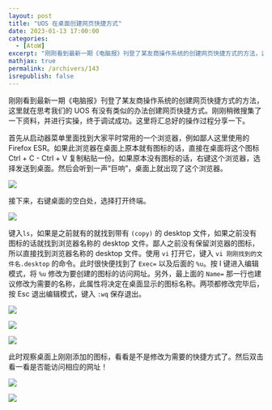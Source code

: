 ```yaml
---
layout: post
title: "UOS 在桌面创建网页快捷方式"
date: 2023-01-13 17:00:00
categories: 
  - [AtoW]
excerpt: "刚刚看到最新一期《电脑报》刊登了某友商操作系统的创建网页快捷方式的方法，这里就在思考我们的 UOS 有没有类似的办法创建网页快捷方式。刚刚稍微搜集了一下资料，并进行实操，终于调试成功。这里将汇总好的操作过程分享一下。"
mathjax: true
permalink: /archivers/143
isrepublish: false
---
```


刚刚看到最新一期《电脑报》刊登了某友商操作系统的创建网页快捷方式的方法，这里就在思考我们的 UOS 有没有类似的办法创建网页快捷方式。刚刚稍微搜集了一下资料，并进行实操，终于调试成功。这里将汇总好的操作过程分享一下。

首先从启动器菜单里面找到大家平时常用的一个浏览器，例如鄙人这里使用的 Firefox ESR。如果此浏览器在桌面上原本就有图标的话，直接在桌面将这个图标 Ctrl + C - Ctrl + V 复制粘贴一份。如果原本没有图标的话，右键这个浏览器，选择发送到桌面。然后会听到一声“巨响”，桌面上就出现了这个浏览器。

![](https://images.weserv.nl/?url=https://img-blog.csdnimg.cn/fad39855cb3749cba62ad527cee16f79.png)


接下来，右键桌面的空白处，选择打开终端。

![](https://images.weserv.nl/?url=https://img-blog.csdnimg.cn/2ccc6d56820b4d428c36368b92303b34.png)


键入```ls```，如果是之前就有的就找到带有 ```(copy)``` 的 desktop 文件，如果之前没有图标的话就找到浏览器名称的 desktop 文件。鄙人之前没有保留浏览器的图标，所以直接找到浏览器名称的 desktop 文件。使用 ```vi``` 打开它，键入 ```vi 刚刚找到的文件名.desktop``` 的命令。此时很快便找到了 ```Exec=``` 以及后面的 ```%u```。按 I 键进入编辑模式，将 ```%u``` 修改为要创建的图标的访问网址。另外，最上面的 ```Name=``` 那一行也建议修改为需要的名称，此属性将决定在桌面显示的图标名称。两项都修改完毕后，按 Esc 退出编辑模式，键入 ```:wq``` 保存退出。

![](https://images.weserv.nl/?url=https://img-blog.csdnimg.cn/180593b2f9bd4aa185c79db9d03b0835.png)

![](https://images.weserv.nl/?url=https://img-blog.csdnimg.cn/a66c949a4dcf4877af7ec49881688780.png)

![](https://images.weserv.nl/?url=https://img-blog.csdnimg.cn/e58ac27d66884af18f8820bb8920016c.png)

此时观察桌面上刚刚添加的图标，看看是不是修改为需要的快捷方式了。然后双击看一看是否能访问相应的网址！

![](https://images.weserv.nl/?url=https://img-blog.csdnimg.cn/2d638f47c209428b913c435e010bf084.png)


![](https://images.weserv.nl/?url=https://img-blog.csdnimg.cn/23183ae3b2af4e9b9cb657e2602c0624.png)


